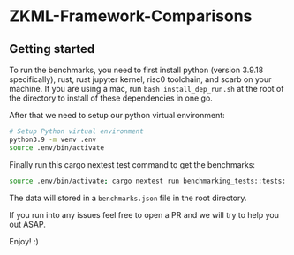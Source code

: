 # ZKML-Framework-Comparisons

## Getting started

To run the benchmarks, you need to first install python (version 3.9.18 specifically), rust, rust jupyter kernel, risc0 toolchain, and scarb on your machine. If you are using a mac, run `bash install_dep_run.sh` at the root of the directory to install of these dependencies in one go. 

After that we need to setup our python virtual environment:

```bash
# Setup Python virtual environment
python3.9 -m venv .env
source .env/bin/activate
```

Finally run this cargo nextest test command to get the benchmarks:

```bash
source .env/bin/activate; cargo nextest run benchmarking_tests::tests::run_benchmarks_ --test-threads 1
```

The data will stored in a `benchmarks.json` file in the root directory.

If you run into any issues feel free to open a PR and we will try to help you out ASAP. 

Enjoy! :)

